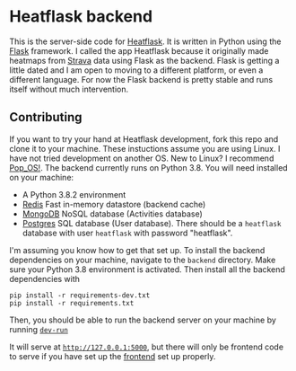 # Heatflask backend
This is the server-side code for [Heatflask](https://www.heatflask.com ).  It is written in Python using the [Flask](https://flask.palletsprojects.com/en/1.1.x) framework.  I called the app Heatflask because it originally made heatmaps from [Strava](https://www.strava.com) data using Flask as the backend.  Flask is getting a little dated and I am open to moving to a different platform, or even a different language.  For now the Flask backend is pretty stable and runs itself without much intervention.

## Contributing
If you want to try your hand at Heatflask development, fork this repo and clone it to your machine.  These instuctions assume you are using Linux.  I have not tried development on another OS. New to Linux? I recommend [Pop_OS!](https://system76.com/pop). The backend currently runs on Python 3.8. You will need installed on your machine:
  * A Python 3.8.2 environment
  * [Redis](https://redis.io) Fast in-memory datastore (backend cache)
  * [MongoDB](https://www.mongodb.com) NoSQL database (Activities database)
  * [Postgres](https://www.postgresql.org) SQL database (User database).  There should be a `heatflask` database with user `heatflask` with password "heatflask".
  
I'm assuming you know how to get that set up. To install the backend dependencies on your machine, navigate to the `backend` directory.  Make sure your Python 3.8 environment is activated.  Then install all the backend dependencies with
```
pip install -r requirements-dev.txt
pip install -r requirements.txt
```
Then, you should be able to run the backend server on your machine by running [`dev-run`](https://github.com/ebrensi/heatflask/blob/ebrensi-patch-1/dev-run)

It will serve at [`http://127.0.0.1:5000`](http://127.0.0.1:5000), but there will only be frontend code to serve if you have set up the [frontend](https://github.com/ebrensi/heatflask/tree/bundle/frontend) set up properly.


